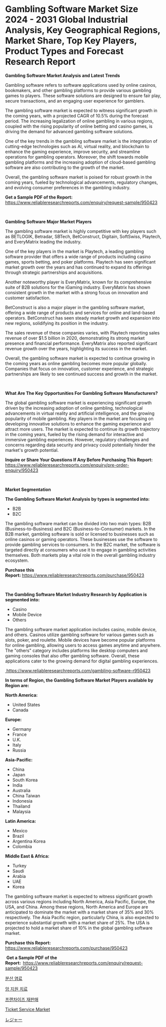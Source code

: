 <p><h1>Gambling Software Market Size 2024 - 2031 Global Industrial Analysis, Key Geographical Regions, Market Share, Top Key Players, Product Types and Forecast Research Report</h1></p><p><strong>Gambling Software Market Analysis and Latest Trends</strong></p>
<p><p>Gambling software refers to software applications used by online casinos, bookmakers, and other gambling platforms to provide various gambling games to players. These software solutions are designed to ensure fair play, secure transactions, and an engaging user experience for gamblers. </p><p>The gambling software market is expected to witness significant growth in the coming years, with a projected CAGR of 10.5% during the forecast period. The increasing legalization of online gambling in various regions, coupled with the rising popularity of online betting and casino games, is driving the demand for advanced gambling software solutions. </p><p>One of the key trends in the gambling software market is the integration of cutting-edge technologies such as AI, virtual reality, and blockchain to enhance the gaming experience, improve security, and streamline operations for gambling operators. Moreover, the shift towards mobile gambling platforms and the increasing adoption of cloud-based gambling software are also contributing to the growth of the market.</p><p>Overall, the gambling software market is poised for robust growth in the coming years, fueled by technological advancements, regulatory changes, and evolving consumer preferences in the gambling industry.</p></p>
<p><strong>Get a Sample PDF of the Report:&nbsp;</strong> <a href="https://www.reliableresearchreports.com/enquiry/request-sample/950423">https://www.reliableresearchreports.com/enquiry/request-sample/950423</a></p>
<p>&nbsp;</p>
<p><strong>Gambling Software Major Market Players</strong></p>
<p><p>The gambling software market is highly competitive with key players such as BETLOGIK, Betradar, SBTech, BetConstruct, Digitain, SoftSwiss, Playtech, and EveryMatrix leading the industry. </p><p>One of the key players in the market is Playtech, a leading gambling software provider that offers a wide range of products including casino games, sports betting, and poker platforms. Playtech has seen significant market growth over the years and has continued to expand its offerings through strategic partnerships and acquisitions.</p><p>Another noteworthy player is EveryMatrix, known for its comprehensive suite of B2B solutions for the iGaming industry. EveryMatrix has shown consistent growth in the market with a strong focus on innovation and customer satisfaction.</p><p>BetConstruct is also a major player in the gambling software market, offering a wide range of products and services for online and land-based operators. BetConstruct has seen steady market growth and expansion into new regions, solidifying its position in the industry.</p><p>The sales revenue of these companies varies, with Playtech reporting sales revenue of over $1.5 billion in 2020, demonstrating its strong market presence and financial performance. EveryMatrix also reported significant revenue growth over the years, highlighting its success in the market.</p><p>Overall, the gambling software market is expected to continue growing in the coming years as online gambling becomes more popular globally. Companies that focus on innovation, customer experience, and strategic partnerships are likely to see continued success and growth in the market.</p></p>
<p>&nbsp;</p>
<p><strong>What Are The Key Opportunities For Gambling Software Manufacturers?</strong></p>
<p><p>The global gambling software market is experiencing significant growth driven by the increasing adoption of online gambling, technological advancements in virtual reality and artificial intelligence, and the growing popularity of mobile gambling. Key players in the market are focusing on developing innovative solutions to enhance the gaming experience and attract more users. The market is expected to continue its growth trajectory in the coming years, fueled by the rising demand for interactive and immersive gambling experiences. However, regulatory challenges and concerns regarding data security and privacy could potentially hinder the market's growth potential.</p></p>
<p><strong>Inquire or Share Your Questions If Any Before Purchasing This Report:</strong> <a href="https://www.reliableresearchreports.com/enquiry/pre-order-enquiry/950423">https://www.reliableresearchreports.com/enquiry/pre-order-enquiry/950423</a></p>
<p>&nbsp;</p>
<p><strong>Market Segmentation</strong></p>
<p><strong>The Gambling Software Market Analysis by types is segmented into:</strong></p>
<p><ul><li>B2B</li><li>B2C</li></ul></p>
<p><p>The gambling software market can be divided into two main types: B2B (Business-to-Business) and B2C (Business-to-Consumer) markets. In the B2B market, gambling software is sold or licensed to businesses such as online casinos or gaming operators. These businesses use the software to provide gambling services to consumers. In the B2C market, the software is targeted directly at consumers who use it to engage in gambling activities themselves. Both markets play a vital role in the overall gambling industry ecosystem.</p></p>
<p><strong>Purchase this Report:&nbsp;</strong><a href="https://www.reliableresearchreports.com/purchase/950423">https://www.reliableresearchreports.com/purchase/950423</a></p>
<p>&nbsp;</p>
<p><strong>The Gambling Software Market Industry Research by Application is segmented into:</strong></p>
<p><ul><li>Casino</li><li>Mobile Device</li><li>Others</li></ul></p>
<p><p>The gambling software market application includes casino, mobile device, and others. Casinos utilize gambling software for various games such as slots, poker, and roulette. Mobile devices have become popular platforms for online gambling, allowing users to access games anytime and anywhere. The "others" category includes platforms like desktop computers and gaming consoles that also offer gambling software. Overall, these applications cater to the growing demand for digital gambling experiences.</p></p>
<p><a href="https://www.reliableresearchreports.com/gambling-software-r950423">&nbsp;https://www.reliableresearchreports.com/gambling-software-r950423</a></p>
<p><strong>In terms of Region, the Gambling Software Market Players available by Region are:</strong></p>
<p>
    <p> <strong> North America: </strong>
        <ul>
            <li>United States</li>
            <li>Canada</li>
        </ul>
        </p> 
    <p> <strong> Europe: </strong>
        <ul>
            <li>Germany</li>
            <li>France</li>
            <li>U.K.</li>
            <li>Italy</li>
            <li>Russia</li>
        </ul>
        </p> 
    <p> <strong> Asia-Pacific: </strong>
        <ul>
            <li>China</li>
            <li>Japan</li>
            <li>South Korea</li>
            <li>India</li>
            <li>Australia</li>
            <li>China Taiwan</li>
            <li>Indonesia</li>
            <li>Thailand</li>
            <li>Malaysia</li>
        </ul>
        </p> 
    <p> <strong> Latin America: </strong>
        <ul>
            <li>Mexico</li>
            <li>Brazil</li>
            <li>Argentina Korea</li>
            <li>Colombia</li>
        </ul>
        </p> 
    <p> <strong> Middle East & Africa: </strong>
        <ul>
            <li>Turkey</li>
            <li>Saudi</li>
            <li>Arabia</li>
            <li>UAE</li>
            <li>Korea</li>
        </ul>
    </p>
    </p>
<p><p>The gambling software market is expected to witness significant growth across various regions including North America, Asia Pacific, Europe, the USA, and China. Among these regions, North America and Europe are anticipated to dominate the market with a market share of 35% and 30% respectively. The Asia Pacific region, particularly China, is also expected to experience substantial growth with a market share of 25%. The USA is projected to hold a market share of 10% in the global gambling software market.</p></p>
<p><strong>Purchase this Report: </strong><a href="https://www.reliableresearchreports.com/purchase/950423">https://www.reliableresearchreports.com/purchase/950423</a></p>
<p>&nbsp;<strong>Get a Sample PDF of the Report:&nbsp;&nbsp;</strong><a href="https://www.reliableresearchreports.com/enquiry/request-sample/950423">https://www.reliableresearchreports.com/enquiry/request-sample/950423</a></p>
<p><strong></strong></p>
<p><p><a href="https://medium.com/@tarynhermanii/%EC%97%BC%EB%A3%8C-%EC%8B%9C%EC%9E%A5-%EA%B7%9C%EB%AA%A8%EA%B0%80-%EA%B8%80%EB%A1%9C%EB%B2%8C-%EC%82%B0%EC%97%85%EC%97%90%EC%84%9C-%EC%B5%9C%EC%A0%81%EC%9D%98-%EB%A7%88%EC%BC%80%ED%8C%85-%EC%B1%84%EB%84%90%EC%9D%84-%EB%B3%B4%EC%97%AC%EC%A4%8D%EB%8B%88%EB%8B%A4-1b671faa1b59">분산 염료</a></p><p><a href="https://github.com/solomonbode85/Market-Research-Report-List-1/blob/main/840213151048.md">암 지원 치료</a></p><p><a href="https://medium.com/@allanchulist567567jdf/%ED%94%84%EB%9E%9C%EC%B0%A8%EC%9D%B4%EC%A6%88-%EC%9E%AC%ED%8C%90%EB%A7%A4-%EC%8B%9C%EC%9E%A5-2031%EB%85%84%EA%B9%8C%EC%A7%80%EC%9D%98-%EC%84%B1%EA%B3%B5%EC%A0%81%EC%9D%B8-%EB%B9%84%EC%A6%88%EB%8B%88%EC%8A%A4-%EC%A0%84%EB%9E%B5-%EC%98%88%EC%B8%A1%EC%9D%98-%EC%97%B4%EC%87%A0-4ae5e8f9c9d1">프랜차이즈 재판매</a></p><p><a href="https://github.com/tamvrosiya/Market-Research-Report-List-4/blob/main/ticket-service-market.md">Ticket Service Market</a></p><p><a href="https://medium.com/@oswaldoavarro768546/%E3%83%AC%E3%82%B8%E3%83%A3%E3%83%BC%E3%83%9E%E3%83%BC%E3%82%B1%E3%83%83%E3%83%88%E3%81%AF-2031%E5%B9%B4%E3%81%BE%E3%81%A7%E3%81%AE%E5%B8%82%E5%A0%B4%E3%82%B7%E3%82%A7%E3%82%A2-%E3%82%B5%E3%82%A4%E3%82%BA-%E3%81%9D%E3%81%97%E3%81%A6%E4%BA%88%E6%B8%AC%E3%81%95%E3%82%8C%E3%82%8B%E4%BA%88%E6%B8%AC%E3%81%AB%E7%84%A6%E7%82%B9%E3%82%92%E5%BD%93%E3%81%A6%E3%81%A6%E3%81%84%E3%81%BE%E3%81%99-49ab7ec2759b">レジャー</a></p></p>